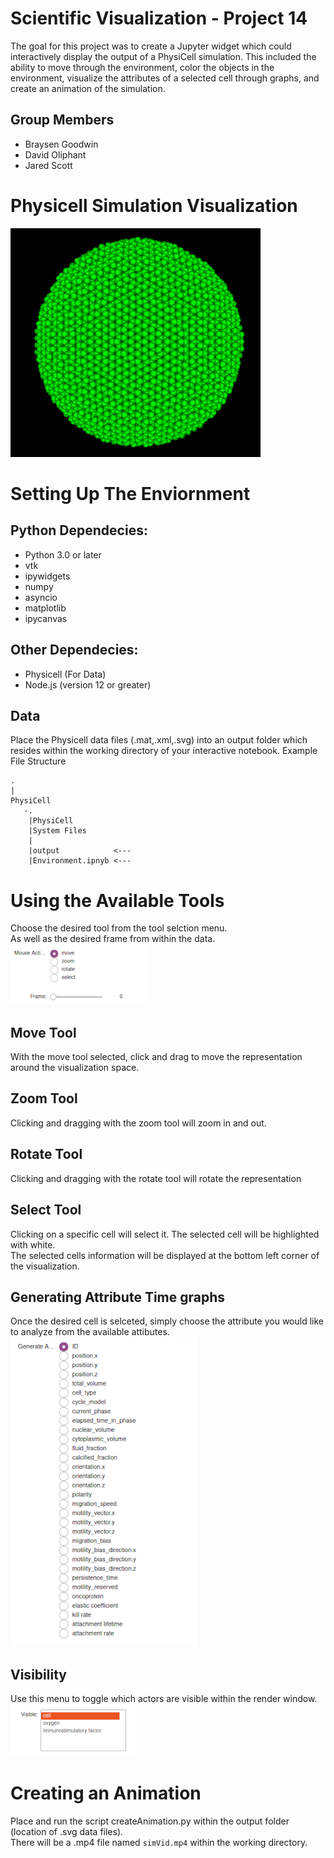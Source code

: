 # Scientific Visualization - Project 14
The goal for this project was to create a Jupyter widget which could interactively display the output of a  PhysiCell simulation.  This included the ability to move through the environment, color the objects in the environment, visualize the attributes of a selected cell through graphs, and create an animation of the simulation.
## Group Members
  * Braysen Goodwin
  * David Oliphant
  * Jared Scott
  
# Physicell Simulation Visualization
![Example Vizualization](/Images/viz.png "")

# Setting Up The Enviornment

## Python Dependecies:
  * Python 3.0 or later
  * vtk
  * ipywidgets
  * numpy
  * asyncio
  * matplotlib 
  * ipycanvas
## Other  Dependecies:
  * Physicell (For Data) 
  * Node.js (version 12 or greater) 

## Data
Place the Physicell data files (.mat,.xml,.svg) into an output folder which resides within the working directory of your interactive notebook.
Example File Structure

    .
    |
    PhysiCell
       -.
        |PhysiCell
        |System Files
        |
        |output            <---
        |Environment.ipnyb <---
    
# Using the Available Tools
Choose the desired tool from the tool selction menu.<br>
As well as the desired frame from within the data.<br>
![Tools](/Images/tools.PNG "")

## Move Tool
With the move tool selected, click and drag to move the representation around the visualization space. 

## Zoom Tool 
Clicking and dragging with the zoom tool will zoom in and out.

## Rotate Tool 
Clicking and dragging with the rotate tool will rotate the representation 

## Select Tool 
Clicking on a specific cell will select it. The selected cell will be highlighted with white.<br>
The selected cells information will be displayed at the bottom left corner of the visualization. 

## Generating Attribute Time graphs 
Once the desired cell is selceted, simply choose the attribute you would like to analyze from the available attibutes.<br>
![Tools](/Images/attributes.PNG "")

## Visibility
Use this menu to toggle which actors are visible within the render window.<br>
![Tools](/Images/visible.PNG "")

# Creating an Animation
Place and run the script createAnimation.py within the output folder (location of .svg data files).<br>
There will be a .mp4 file named `simVid.mp4` within the working directory.
